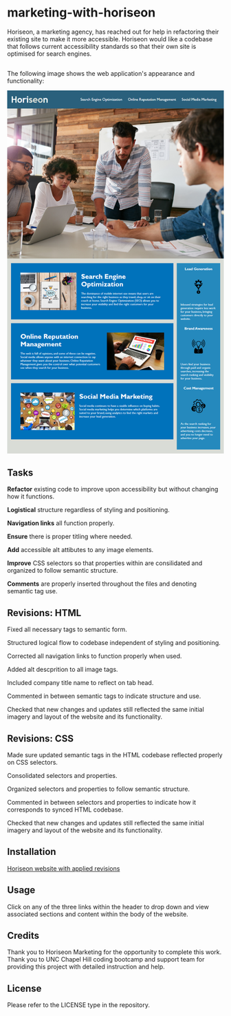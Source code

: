# marketing-with-horiseon

Horiseon, a marketing agency, has reached out for help in refactoring their existing site to make it more accessible. Horiseon would like a codebase that follows current accessibility standards so that their own site is optimised for search engines.

##

The following image shows the web application's appearance and functionality:

![The Horiseon webpage includes a navigation bar, header image, and cards with text images at the bottom of the page.](./assets/images/01-html-css-git-homework-demo.png)

##

## Tasks

**Refactor** existing code to improve upon accessibility but without changing how it functions.

**Logistical** structure regardless of styling and positioning.

**Navigation links** all function properly. 

**Ensure** there is proper titling where needed.

**Add** accessible alt attibutes to any image elements.

**Improve** CSS selectors so that properties within are consilidated and organized to follow semantic structure.

**Comments** are properly inserted throughout the files and denoting semantic tag use.

## Revisions: HTML

Fixed all necessary tags to semantic form.

Structured logical flow to codebase independent of styling and positioning.

Corrected all navigation links to function properly when used.

Added alt descprition to all image tags.

Included company title name to reflect on tab head.

Commented in between semantic tags to indicate structure and use.

Checked that new changes and updates still reflected the same initial imagery and layout of the website and its functionality.

## Revisions: CSS

Made sure updated semantic tags in the HTML codebase reflected properly on CSS selectors.

Consolidated selectors and properties.

Organized selectors and properties to follow semantic structure. 

Commented in between selectors and properties to indicate how it corresponds to synced HTML codebase.

Checked that new changes and updates still reflected the same initial imagery and layout of the website and its functionality.

## Installation

[Horiseon website with applied revisions]()

## Usage

Click on any of the three links within the header to drop down and view associated sections and content within the body of the website.

## Credits

Thank you to Horiseon Marketing for the opportunity to complete this work. Thank you to UNC Chapel Hill coding bootcamp and support team for providing this project with detailed instruction and help.

## License

Please refer to the LICENSE type in the repository.








